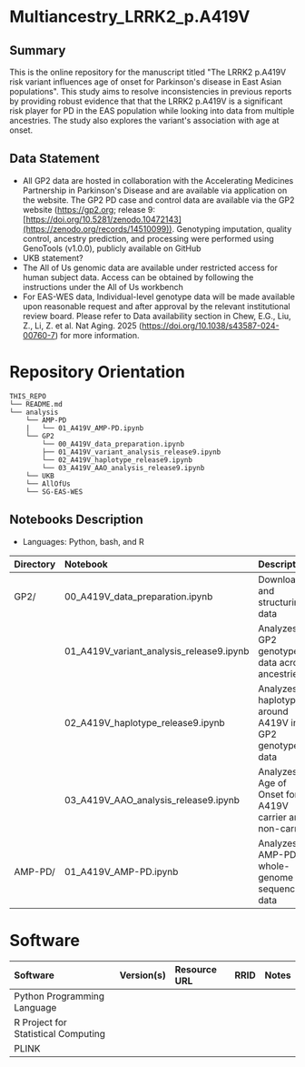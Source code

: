 # Multiancestry_LRRK2_p.A419V


## Summary
This is the online repository for the manuscript titled "The LRRK2 p.A419V risk variant influences age of onset for Parkinson's disease in East Asian populations". This study aims to resolve inconsistencies in previous reports by providing robust evidence that that the LRRK2 p.A419V is a significant risk player for PD in the EAS population while looking into data from multiple ancestries. The study also explores the variant's association with age at onset.

## Data Statement
- All GP2 data are hosted in collaboration with the Accelerating Medicines Partnership in Parkinson's Disease and are available via application on the website. The GP2 PD case and control data are available via the GP2 website (https://gp2.org; release 9: [https://doi.org/10.5281/zenodo.10472143](https://zenodo.org/records/14510099)). Genotyping imputation, quality control, ancestry prediction, and processing were performed using GenoTools (v1.0.0), publicly available on GitHub
- UKB statement?
- The All of Us genomic data are available under restricted access for human subject data. Access can be obtained by following the instructions under the All of Us workbench
- For EAS-WES data, Individual-level genotype data will be made available upon reasonable request and after approval by the relevant institutional review board. Please refer to Data availability section in Chew, E.G., Liu, Z., Li, Z. et al. Nat Aging. 2025 (https://doi.org/10.1038/s43587-024-00760-7) for more information.

# Repository Orientation
```
THIS_REPO
└── README.md
└── analysis
    └── AMP-PD
    |   └── 01_A419V_AMP-PD.ipynb    
    └── GP2
        └── 00_A419V_data_preparation.ipynb
        ├── 01_A419V_variant_analysis_release9.ipynb
        └── 02_A419V_haplotype_release9.ipynb
        └── 03_A419V_AAO_analysis_release9.ipynb
    └── UKB
    └── AllOfUs
    └── SG-EAS-WES

```

## Notebooks Description
- Languages: Python, bash, and R

|Directory| Notebook                                 |Description                                                 |
|:--------|:-----------------------------------------|:-----------------------------------------------------------|
|GP2/     | 00_A419V_data_preparation.ipynb          |  Downloading and structuring data                          | 
|         | 01_A419V_variant_analysis_release9.ipynb |  Analyzes GP2 genotyped data across ancestries             | 
|         | 02_A419V_haplotype_release9.ipynb        | Analyzes haplotype around A419V in GP2 genotyped data      |
|         | 03_A419V_AAO_analysis_release9.ipynb     | Analyzes Age of Onset for PD A419V carrier and non-carrier |
|AMP-PD/  | 01_A419V_AMP-PD.ipynb                    | Analyzes AMP-PD whole-genome sequencing data               |

# Software
|Software| Version(s)  |Resource URL    | RRID | Notes                                         |
|:-------|:------------|:---------------|------|---------------------------------------------- |
|Python Programming Language|   |   |  | |
|R Project for Statistical Computing | |  |  | |
|PLINK | | |  | |

